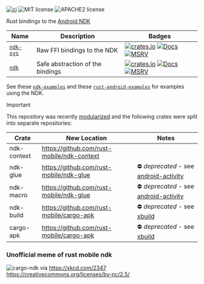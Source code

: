 [![ci](https://github.com/rust-mobile/ndk/actions/workflows/rust.yml/badge.svg)](https://github.com/rust-mobile/ndk/actions/workflows/rust.yml) ![MIT license](https://img.shields.io/badge/License-MIT-green.svg) ![APACHE2 license](https://img.shields.io/badge/License-APACHE2-green.svg)

Rust bindings to the [Android NDK](https://developer.android.com/ndk)

Name | Description | Badges
--- | --- | ---
[`ndk-sys`](./ndk-sys) | Raw FFI bindings to the NDK | [![crates.io](https://img.shields.io/crates/v/ndk-sys.svg)](https://crates.io/crates/ndk-sys) [![Docs](https://docs.rs/ndk-sys/badge.svg)](https://docs.rs/ndk-sys) [![MSRV](https://img.shields.io/badge/rustc-1.60.0+-ab6000.svg)](https://blog.rust-lang.org/2022/04/07/Rust-1.60.0.html)
[`ndk`](./ndk) | Safe abstraction of the bindings | [![crates.io](https://img.shields.io/crates/v/ndk.svg)](https://crates.io/crates/ndk) [![Docs](https://docs.rs/ndk/badge.svg)](https://docs.rs/ndk) [![MSRV](https://img.shields.io/badge/rustc-1.64.0+-ab6000.svg)](https://blog.rust-lang.org/2022/09/22/Rust-1.64.0.html)

See these [`ndk-examples`](https://github.com/rust-mobile/cargo-apk/tree/main/examples/examples) and these [`rust-android-examples`](https://github.com/rust-mobile/rust-android-examples) for examples using the NDK.

> [!IMPORTANT]
> This repository was recently [modularized](https://github.com/rust-mobile/ndk/issues/372) and the following crates were split into separate repositories:
>
> Crate | New Location | Notes
> ------|--------------|------
> ndk-context | https://github.com/rust-mobile/ndk-context |
> ndk-glue | https://github.com/rust-mobile/ndk-glue | ⛔ _deprecated_ - see [android-activity](https://github.com/rust-mobile/android-activity)
> ndk-macro | https://github.com/rust-mobile/ndk-glue | ⛔ _deprecated_ - see [android-activity](https://github.com/rust-mobile/android-activity)
> ndk-build | https://github.com/rust-mobile/cargo-apk | ⛔ _deprecated_ - see [xbuild](https://github.com/rust-mobile/xbuild)
> cargo-apk | https://github.com/rust-mobile/cargo-apk | ⛔ _deprecated_ - see [xbuild](https://github.com/rust-mobile/xbuild)

### Unofficial meme of rust mobile ndk

![cargo-ndk](https://github.com/user-attachments/assets/33ef0cba-7e77-4a9a-ad5b-367999c3d04f)
via https://xkcd.com/2347 https://creativecommons.org/licenses/by-nc/2.5/
